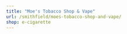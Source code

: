 ```yaml
---
title: "Moe's Tobacco Shop & Vape"
url: /smithfield/moes-tobacco-shop-and-vape/
shop: e-cigarette
---
```

